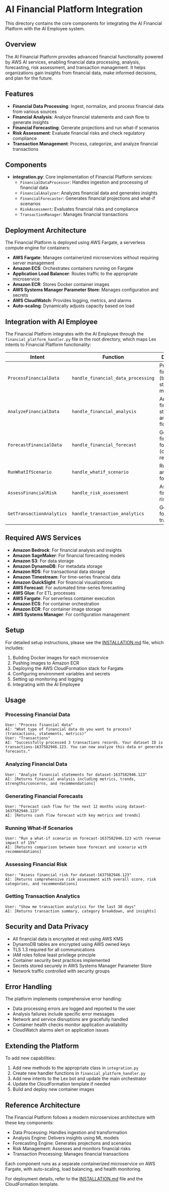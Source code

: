 # AI Financial Platform Integration

This directory contains the core components for integrating the AI Financial Platform with the AI Employee system.

## Overview

The AI Financial Platform provides advanced financial functionality powered by AWS AI services, enabling financial data processing, analysis, forecasting, risk assessment, and transaction management. It helps organizations gain insights from financial data, make informed decisions, and plan for the future.

## Features

- **Financial Data Processing**: Ingest, normalize, and process financial data from various sources
- **Financial Analysis**: Analyze financial statements and cash flow to generate insights
- **Financial Forecasting**: Generate projections and run what-if scenarios
- **Risk Assessment**: Evaluate financial risks and check regulatory compliance
- **Transaction Management**: Process, categorize, and analyze financial transactions

## Components

- **integration.py**: Core implementation of Financial Platform services:
  - `FinancialDataProcessor`: Handles ingestion and processing of financial data
  - `FinancialAnalyzer`: Analyzes financial data and generates insights
  - `FinancialForecaster`: Generates financial projections and what-if scenarios
  - `RiskAssessment`: Evaluates financial risks and compliance
  - `TransactionManager`: Manages financial transactions

## Deployment Architecture

The Financial Platform is deployed using AWS Fargate, a serverless compute engine for containers:

- **AWS Fargate**: Manages containerized microservices without requiring server management
- **Amazon ECS**: Orchestrates containers running on Fargate
- **Application Load Balancer**: Routes traffic to the appropriate microservice
- **Amazon ECR**: Stores Docker container images
- **AWS Systems Manager Parameter Store**: Manages configuration and secrets
- **AWS CloudWatch**: Provides logging, metrics, and alarms
- **Auto-scaling**: Dynamically adjusts capacity based on load

## Integration with AI Employee

The Financial Platform integrates with the AI Employee through the `financial_platform_handler.py` file in the root directory, which maps Lex intents to Financial Platform functionality:

| Intent | Function | Description |
|--------|----------|-------------|
| `ProcessFinancialData` | `handle_financial_data_processing` | Process financial data (transactions, statements, metrics) |
| `AnalyzeFinancialData` | `handle_financial_analysis` | Analyze financial statements and cash flow |
| `ForecastFinancialData` | `handle_financial_forecast` | Generate financial forecasts (cash flow, revenue) |
| `RunWhatIfScenario` | `handle_whatif_scenario` | Run what-if analysis on forecasts |
| `AssessFinancialRisk` | `handle_risk_assessment` | Assess financial risks |
| `GetTransactionAnalytics` | `handle_transaction_analytics` | Get analytics for transactions |

## Required AWS Services

- **Amazon Bedrock**: For financial analysis and insights
- **Amazon SageMaker**: For financial forecasting models
- **Amazon S3**: For data storage
- **Amazon DynamoDB**: For metadata storage
- **Amazon RDS**: For transactional data storage
- **Amazon Timestream**: For time-series financial data
- **Amazon QuickSight**: For financial visualizations
- **AWS Forecast**: For automated time-series forecasting
- **AWS Glue**: For ETL processes
- **AWS Fargate**: For serverless container execution
- **Amazon ECS**: For container orchestration
- **Amazon ECR**: For container image storage
- **AWS Systems Manager**: For configuration management

## Setup

For detailed setup instructions, please see the [INSTALLATION.md](./INSTALLATION.md) file, which includes:

1. Building Docker images for each microservice
2. Pushing images to Amazon ECR
3. Deploying the AWS CloudFormation stack for Fargate
4. Configuring environment variables and secrets
5. Setting up monitoring and logging
6. Integrating with the AI Employee

## Usage

### Processing Financial Data

```
User: "Process financial data"
AI: "What type of financial data do you want to process? (transactions, statements, metrics)"
User: "Transactions"
AI: "Successfully processed 3 transactions records. Your dataset ID is transactions-1637582946.123. You can now analyze this data or generate forecasts."
```

### Analyzing Financial Data

```
User: "Analyze financial statements for dataset-1637582946.123"
AI: [Returns financial analysis including metrics, trends, strengths/concerns, and recommendations]
```

### Generating Financial Forecasts

```
User: "Forecast cash flow for the next 12 months using dataset-1637582946.123"
AI: [Returns cash flow forecast with key metrics and trends]
```

### Running What-If Scenarios

```
User: "Run a what-if scenario on forecast-1637582946.123 with revenue impact of 15%"
AI: [Returns comparison between base forecast and scenario with recommendations]
```

### Assessing Financial Risk

```
User: "Assess financial risk for dataset-1637582946.123"
AI: [Returns comprehensive risk assessment with overall score, risk categories, and recommendations]
```

### Getting Transaction Analytics

```
User: "Show me transaction analytics for the last 30 days"
AI: [Returns transaction summary, category breakdown, and insights]
```

## Security and Data Privacy

- All financial data is encrypted at rest using AWS KMS
- DynamoDB tables are encrypted using AWS owned keys
- TLS 1.3 required for all communications
- IAM roles follow least privilege principle
- Container security best practices implemented
- Secrets stored securely in AWS Systems Manager Parameter Store
- Network traffic controlled with security groups

## Error Handling

The platform implements comprehensive error handling:

- Data processing errors are logged and reported to the user
- Analysis failures include specific error messages
- Network and service disruptions are gracefully handled
- Container health checks monitor application availability
- CloudWatch alarms alert on application issues

## Extending the Platform

To add new capabilities:

1. Add new methods to the appropriate class in `integration.py`
2. Create new handler functions in `financial_platform_handler.py`
3. Add new intents to the Lex bot and update the main orchestrator
4. Update the CloudFormation template if needed
5. Build and deploy new container images

## Reference Architecture

The Financial Platform follows a modern microservices architecture with these key components:

- Data Processing: Handles ingestion and transformation
- Analysis Engine: Delivers insights using ML models
- Forecasting Engine: Generates projections and scenarios
- Risk Management: Assesses and monitors financial risks
- Transaction Processing: Manages financial transactions

Each component runs as a separate containerized microservice on AWS Fargate, with auto-scaling, load balancing, and health monitoring.

For deployment details, refer to the [INSTALLATION.md](./INSTALLATION.md) file and the CloudFormation template.